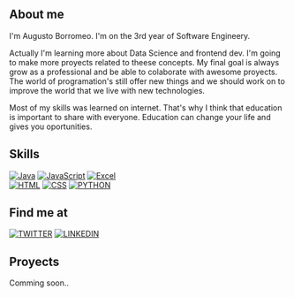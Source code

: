 
<!--
**augustobor/augustobor** is a ✨ _special_ ✨ repository because its `README.md` (this file) appears on your GitHub profile.

Here are some ideas to get you started:

- 🔭 I’m currently working on ...
- 🌱 I’m currently learning ...
- 👯 I’m looking to collaborate on ...
- 🤔 I’m looking for help with ...
- 💬 Ask me about ...
- 📫 How to reach me: ...
- 😄 Pronouns: ...
- ⚡ Fun fact: ...
-->

## About me

I'm Augusto Borromeo. I'm on the 3rd year of Software Engineery.

Actually I'm learning more about Data Science and frontend dev. I'm going to make more proyects related to theese concepts. My final goal is always grow as a professional and be able to colaborate with awesome proyects. The world of programation's still offer new things and we should work on to improve the world that we live with new technologies.

Most of my skills was learned on internet. That's why I think that education is important to share with everyone. Education can change your life and gives you oportunities.


## Skills

[![Java](https://img.shields.io/badge/Java-CF010B?style=for-the-badge&logo=java&logoColor=white&labelColor=101010)]()
[![JavaScript](https://img.shields.io/badge/JavaScript-F7DF1E?style=for-the-badge&logo=javascript&logoColor=white&labelColor=101010)]()
[![Excel](https://img.shields.io/badge/excel-008F39?style=for-the-badge&logo=microsoftexcel&logoColor=white&labelColor=101010)]()
</br>
[![HTML](https://img.shields.io/badge/html-FF8000?style=for-the-badge&logo=html5&logoColor=white&labelColor=101010)]()
[![CSS](https://img.shields.io/badge/css-00AAE4?style=for-the-badge&logo=css3&logoColor=white&labelColor=101010)]()
[![PYTHON](https://img.shields.io/badge/python-0A497B?style=for-the-badge&logo=python&logoColor=white&labelColor=101010)]()
<br/>

## Find me at

[![TWITTER](https://img.shields.io/badge/@Augus_dev-00ACEE?style=for-the-badge&logo=twitter&logoColor=white&labelColor=101010)]()
[![LINKEDIN](https://img.shields.io/badge/Augusto%20Borromeo-0E76A8?style=for-the-badge&logo=linkedin&logoColor=white&labelColor=101010)]()


## Proyects

Comming soon..

